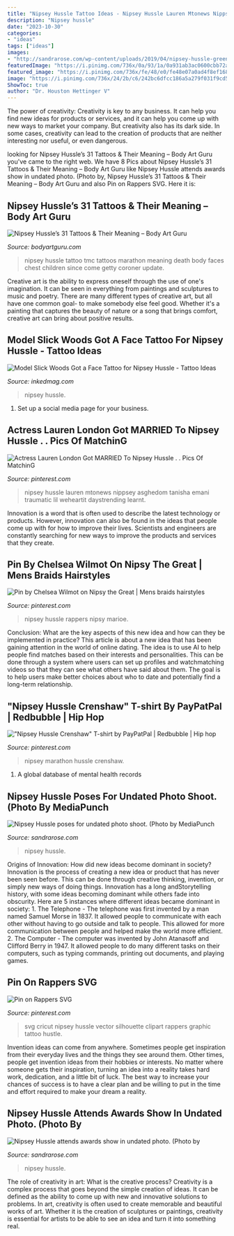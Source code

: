 ```yaml
---
title: "Nipsey Hussle Tattoo Ideas - Nipsey Hussle Lauren Mtonews Nippsey Asghedom Tanisha Emani Traumatic Lil Weheartit Daystrending Learnt"
description: "Nipsey hussle"
date: "2023-10-30"
categories:
- "ideas"
tags: ["ideas"]
images:
- "http://sandrarose.com/wp-content/uploads/2019/04/nipsey-hussle-green-cap.jpg"
featuredImage: "https://i.pinimg.com/736x/0a/93/1a/0a931ab3ac0600cbb72a14b70e09e70a.jpg"
featured_image: "https://i.pinimg.com/736x/fe/48/e0/fe48e07a0ad4f8ef16878a89a2159f1a.jpg"
image: "https://i.pinimg.com/736x/24/2b/c6/242bc6dfcc186a5a279f031f9cd50df1.jpg"
ShowToc: true
author: "Dr. Houston Hettinger V"
---
```



The power of creativity:
Creativity is key to any business. It can help you find new ideas for products or services, and it can help you come up with new ways to market your company. But creativity also has its dark side. In some cases, creativity can lead to the creation of products that are neither interesting nor useful, or even dangerous.

	

		
looking for Nipsey Hussle’s 31 Tattoos &amp; Their Meaning – Body Art Guru you've came to the right web. We have 8 Pics about Nipsey Hussle’s 31 Tattoos &amp; Their Meaning – Body Art Guru like Nipsey Hussle attends awards show in undated photo. (Photo by, Nipsey Hussle’s 31 Tattoos &amp; Their Meaning – Body Art Guru and also Pin on Rappers SVG. Here it is:
		
    
## Nipsey Hussle’s 31 Tattoos &amp; Their Meaning – Body Art Guru

<img loading=lazy src="https://bodyartguru.com/wp-content/uploads/2019/04/Nipsey_TMC_Tattoo.jpg" onerror="this.onerror=null;this.src='https://tse1.mm.bing.net/th?id=OIP.Tg4JCO0_hSKvEDIErVOQQwHaG0&amp;pid=15.1';" alt="Nipsey Hussle’s 31 Tattoos &amp; Their Meaning – Body Art Guru">

_Source: bodyartguru.com_

>nipsey hussle tattoo tmc tattoos marathon meaning death body faces chest children since come getty coroner update. 

	

Creative art is the ability to express oneself through the use of one's imagination. It can be seen in everything from paintings and sculptures to music and poetry. There are many different types of creative art, but all have one common goal- to make somebody else feel good. Whether it's a painting that captures the beauty of nature or a song that brings comfort, creative art can bring about positive results.

    
## Model Slick Woods Got A Face Tattoo For Nipsey Hussle - Tattoo Ideas

<img loading=lazy src="https://www.inkedmag.com/.image/t_share/MTcwOTAwMDAzMjE5MzE4Njk2/slick-woods-nipsey-fb.jpg" onerror="this.onerror=null;this.src='https://tse4.mm.bing.net/th?id=OIP.LwQOA_E6yj4Dw1w5spsWXgHaD4&amp;pid=15.1';" alt="Model Slick Woods Got a Face Tattoo for Nipsey Hussle - Tattoo Ideas">

_Source: inkedmag.com_

>nipsey hussle. 

	

1. Set up a social media page for your business.

    
## Actress Lauren London Got MARRIED To Nipsey Hussle . . Pics Of MatchinG

<img loading=lazy src="https://i.pinimg.com/736x/0a/93/1a/0a931ab3ac0600cbb72a14b70e09e70a.jpg" onerror="this.onerror=null;this.src='https://tse2.mm.bing.net/th?id=OIP.Og-nWj-D-E656_9ztJZdcwHaKr&amp;pid=15.1';" alt="Actress Lauren London Got MARRIED To Nipsey Hussle . . Pics Of MatchinG">

_Source: pinterest.com_

>nipsey hussle lauren mtonews nippsey asghedom tanisha emani traumatic lil weheartit daystrending learnt. 

	

Innovation is a word that is often used to describe the latest technology or products. However, innovation can also be found in the ideas that people come up with for how to improve their lives. Scientists and engineers are constantly searching for new ways to improve the products and services that they create.

    
## Pin By Chelsea Wilmot On Nipsy The Great | Mens Braids Hairstyles

<img loading=lazy src="https://i.pinimg.com/736x/e5/3a/60/e53a603d9fbd5d23b1bf44ec37d69437.jpg" onerror="this.onerror=null;this.src='https://tse2.mm.bing.net/th?id=OIP.SU8OmhMcOTzHtItVWVNOKAHaHU&amp;pid=15.1';" alt="Pin by Chelsea Wilmot on Nipsy the Great | Mens braids hairstyles">

_Source: pinterest.com_

>nipsey hussle rappers nipsy marioe. 

	

Conclusion: What are the key aspects of this new idea and how can they be implemented in practice?
This article is about a new idea that has been gaining attention in the world of online dating. The idea is to use AI to help people find matches based on their interests and personalities. This can be done through a system where users can set up profiles and watchmatching videos so that they can see what others have said about them. The goal is to help users make better choices about who to date and potentially find a long-term relationship.

    
## &quot;Nipsey Hussle Crenshaw&quot; T-shirt By PayPatPal | Redbubble | Hip Hop

<img loading=lazy src="https://i.pinimg.com/736x/24/2b/c6/242bc6dfcc186a5a279f031f9cd50df1.jpg" onerror="this.onerror=null;this.src='https://tse4.mm.bing.net/th?id=OIP.7NwUfTb4yWd-WSulYk42KAHaJ3&amp;pid=15.1';" alt="&quot;Nipsey Hussle Crenshaw&quot; T-shirt by PayPatPal | Redbubble | Hip hop">

_Source: pinterest.com_

>nipsey marathon hussle crenshaw. 

	

1. A global database of mental health records 

    
## Nipsey Hussle Poses For Undated Photo Shoot. (Photo By MediaPunch

<img loading=lazy src="http://sandrarose.com/wp-content/uploads/2019/04/nipsey-hussle-green-cap.jpg" onerror="this.onerror=null;this.src='https://tse3.mm.bing.net/th?id=OIP.AswgDcXHhOQC094I_TqiUAHaLH&amp;pid=15.1';" alt="Nipsey Hussle poses for undated photo shoot. (Photo by MediaPunch">

_Source: sandrarose.com_

>nipsey hussle. 

	

Origins of Innovation: How did new ideas become dominant in society?
Innovation is the process of creating a new idea or product that has never been seen before. This can be done through creative thinking, invention, or simply new ways of doing things. Innovation has a long andStorytelling history, with some ideas becoming dominant while others fade into obscurity. Here are 5 instances where different ideas became dominant in society: 1. The Telephone - The telephone was first invented by a man named Samuel Morse in 1837. It allowed people to communicate with each other without having to go outside and talk to people. This allowed for more communication between people and helped make the world more efficient. 2. The Computer - The computer was invented by John Atanasoff and Clifford Berry in 1947. It allowed people to do many different tasks on their computers, such as typing commands, printing out documents, and playing games.

    
## Pin On Rappers SVG

<img loading=lazy src="https://i.pinimg.com/736x/fe/48/e0/fe48e07a0ad4f8ef16878a89a2159f1a.jpg" onerror="this.onerror=null;this.src='https://tse1.mm.bing.net/th?id=OIP.ca_ZNj9LOZwcFoS8SqZW-gHaHa&amp;pid=15.1';" alt="Pin on Rappers SVG">

_Source: pinterest.com_

>svg cricut nipsey hussle vector silhouette clipart rappers graphic tattoo hustle. 

	

Invention ideas can come from anywhere. Sometimes people get inspiration from their everyday lives and the things they see around them. Other times, people get invention ideas from their hobbies or interests. No matter where someone gets their inspiration, turning an idea into a reality takes hard work, dedication, and a little bit of luck. The best way to increase your chances of success is to have a clear plan and be willing to put in the time and effort required to make your dream a reality.

    
## Nipsey Hussle Attends Awards Show In Undated Photo. (Photo By

<img loading=lazy src="https://sandrarose.com/wp-content/uploads/2019/04/nipsey-laugh.jpg" onerror="this.onerror=null;this.src='https://tse2.mm.bing.net/th?id=OIP.bbcKxWCPDX5hl577-Pw1ZQHaKf&amp;pid=15.1';" alt="Nipsey Hussle attends awards show in undated photo. (Photo by">

_Source: sandrarose.com_

>nipsey hussle. 

	

The role of creativity in art: What is the creative process?
Creativity is a complex process that goes beyond the simple creation of ideas. It can be defined as the ability to come up with new and innovative solutions to problems. In art, creativity is often used to create memorable and beautiful works of art. Whether it is the creation of sculptures or paintings, creativity is essential for artists to be able to see an idea and turn it into something real.

